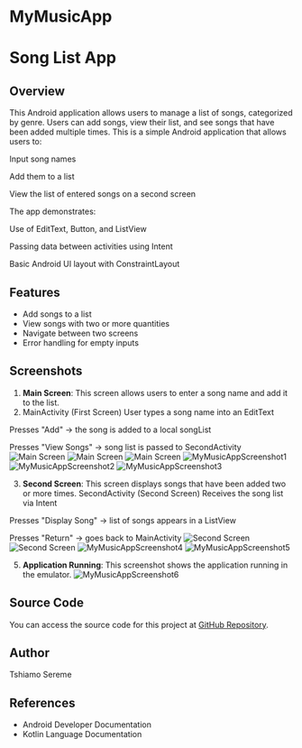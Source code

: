 # MyMusicApp
# Song List App

## Overview
This Android application allows users to manage a list of songs, categorized by genre. Users can add songs, view their list, and see songs that have been added multiple times.
This is a simple Android application that allows users to:

Input song names

Add them to a list

View the list of entered songs on a second screen

The app demonstrates:

Use of EditText, Button, and ListView

Passing data between activities using Intent

Basic Android UI layout with ConstraintLayout

## Features
- Add songs to a list
- View songs with two or more quantities
- Navigate between two screens
- Error handling for empty inputs

## Screenshots
1. **Main Screen**: This screen allows users to enter a song name and add it to the list.
2. MainActivity (First Screen)
User types a song name into an EditText

Presses "Add" → the song is added to a local songList

Presses "View Songs" → song list is passed to SecondActivity
   ![Main Screen](https://1drv.ms/i/c/733a00f333c6b268/Ec1MsXo-A1BDu4SE_zzDZ_oBxMpYf8PYPIS2ja4XPwNz_g?e=y5kQ0p)
   ![Main Screen](https://1drv.ms/i/c/733a00f333c6b268/EZBm0ujCenxPmbg4ZM1tYQkBPoeQrpxUYI1t5_fAdQhI_g?e=Ba4qXD)
   ![Main Screen](https://1drv.ms/i/c/733a00f333c6b268/ES9LF0ZmtA1Liqu_sWIEYRUBzJQDjViNFnmlPsR_diTcFw?e=jU057S)
   ![MyMusicAppScreenshot1](https://github.com/user-attachments/assets/a6d3d444-11f1-4486-8c37-7ef153a76b27)
   ![MyMusicAppScreenshot2](https://github.com/user-attachments/assets/a7deacf5-b944-4f2b-a06b-8e1cd43637a7)
   ![MyMusicAppScreenshot3](https://github.com/user-attachments/assets/12a9dcf6-673d-4c7c-8e63-f3f7a76f32bd)


3. **Second Screen**: This screen displays songs that have been added two or more times.
   SecondActivity (Second Screen)
Receives the song list via Intent

Presses "Display Song" → list of songs appears in a ListView

Presses "Return" → goes back to MainActivity
   ![Second Screen](https://1drv.ms/i/c/733a00f333c6b268/EarPxA1LcsBNq8SM_GhbZksBL_WfNfU7xIM-BFEQRFM2Xg?e=ccdHpM)
    ![Second Screen](https://1drv.ms/i/c/733a00f333c6b268/EdfBASOCn0lNkQEC-zJBEOkBYH39cuyeoyqOjVr06hdKaA?e=l8EfZZ)
   ![MyMusicAppScreenshot4](https://github.com/user-attachments/assets/8c2239c9-213b-486c-bc1c-cbf4289c3264)
   ![MyMusicAppScreenshot5](https://github.com/user-attachments/assets/5afba864-7702-44eb-89c3-d2e298dc9c17)

5. **Application Running**: This screenshot shows the application running in the emulator.
   ![MyMusicAppScreenshot6](https://github.com/user-attachments/assets/dd622532-14a4-4cf1-86ac-22cc97cb2656)

## Source Code
You can access the source code for this project at [GitHub Repository](https://github.com/Tshiamo4/MyMusicApp.git).

## Author
Tshiamo Sereme

## References
- Android Developer Documentation
- Kotlin Language Documentation
